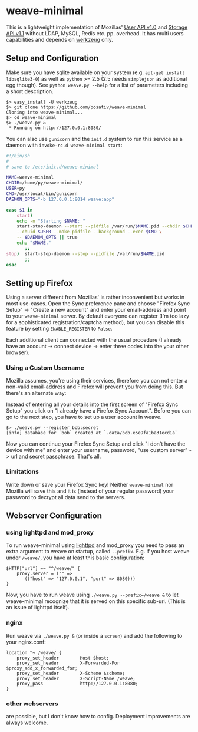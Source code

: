 weave-minimal
=============

This is a lightweight implementation of Mozillas' [User API v1.0][1] and
[Storage API v1.1][2] without LDAP, MySQL, Redis etc. pp. overhead. It has
multi users capabilities and depends on [werkzeug][3] only.

[1]: http://docs.services.mozilla.com/reg/apis.html
[2]: http://docs.services.mozilla.com/storage/apis-1.1.html
[3]: http://werkzeug.pocoo.org/

Setup and Configuration
-----------------------

Make sure you have sqlite available on your system (e.g. `apt-get install libsqlite3-0`)
as well as `python` >= 2.5 (2.5 needs `simplejson` as additional egg though).
See `python weave.py --help` for a list of parameters including a short description.

    $> easy_install -U werkzeug
    $> git clone https://github.com/posativ/weave-minimal
    Cloning into weave-minimal...
    $> cd weave-minimal
    $> ./weave.py &
     * Running on http://127.0.0.1:8080/

You can also use `gunicorn` and the `init.d` system to run this service as a daemon
with `invoke-rc.d weave-minimal start`:

```sh
#!/bin/sh
#
# save to /etc/init.d/weave-minimal

NAME=weave-minimal
CHDIR=/home/py/weave-minimal/
USER=py
CMD=/usr/local/bin/gunicorn
DAEMON_OPTS="-b 127.0.0.1:8014 weave:app"

case $1 in
    start)
    echo -n "Starting $NAME: "
    start-stop-daemon --start --pidfile /var/run/$NAME.pid --chdir $CHDIR \
    --chuid $USER --make-pidfile --background --exec $CMD \
    -- $DAEMON_OPTS || true
    echo "$NAME."
       ;;
stop)  start-stop-daemon --stop --pidfile /var/run/$NAME.pid
       ;;
esac
```

Setting up Firefox
------------------

Using a server different from Mozillas' is rather inconvenient but works in
most use-cases. Open the Sync preference pane and choose "Firefox Sync Setup"
-> "Create a new account" and enter your email-address and point to your
`weave-minimal` server. By default everyone can register (I'm too lazy for a
sophisticated registration/captcha method), but you can disable this feature
by setting `ENABLE_REGISTER` to `False`.

Each additional client can connected with the usual procedure (I already have
an account -> connect device -> enter three codes into the your other browser).

### Using a Custom Username

Mozilla assumes, you're using their services, therefore you can not enter a
non-valid email-address and Firefox will prevent you from doing this. But there's
an alternate way:

Instead of entering all your details into the first screen of "Firefox Sync Setup"
you click on "I already have a Firefox Sync Account".
Before you can go to the next step, you have to set up a user account in weave.

    $> ./weave.py --register bob:secret
    [info] database for `bob` created at `.data/bob.e5e9fa1ba31ecd1a`

Now you can continue your Firefox Sync Setup and click "I don't have the device with me"
and enter your username, password, "use custom server" -> url and secret passphrase.
That's all.

### Limitations

Write down or save your Firefox Sync key! Neither `weave-minimal` nor Mozilla will
save this and it is (instead of your regular password) your password to decrypt all
data send to the servers.


Webserver Configuration
-----------------------

### using lighttpd and mod_proxy

To run weave-minimal using [lighttpd][4] and mod_proxy you need to pass an
extra argument to weave on startup, called `--prefix`. E.g. if you host
weave under `/weave/`, you have at least this basic configuration:

    $HTTP["url"] =~ "^/weave/" {
        proxy.server = ("" =>
           (("host" => "127.0.0.1", "port" => 8080)))
    }

Now, you have to run weave using `./weave.py --prefix=/weave &` to let
weave-minimal recognize that it is served on this specific sub-uri. (This
is an issue of lighttpd itself).

### nginx

Run weave via `./weave.py &` (or inside a `screen`) and add the following to
your nginx.conf:

    location ^~ /weave/ {
        proxy_set_header        Host $host;
        proxy_set_header        X-Forwarded-For $proxy_add_x_forwarded_for;
        proxy_set_header        X-Scheme $scheme;
        proxy_set_header        X-Script-Name /weave;
        proxy_pass              http://127.0.0.1:8080;
    }

### other webservers

are possible, but I don't know how to config. Deployment improvements are
always welcome.

[4]: http://www.lighttpd.net/